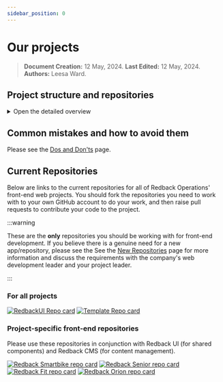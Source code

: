 ```yaml
---
sidebar_position: 0
---
```


# Our projects

> **Document Creation:** 12 May, 2024. **Last Edited:** 12 May, 2024. **Authors:** Leesa Ward.


## Project structure and repositories

<details>
  <summary>Open the detailed overview</summary>
  <div>
    - **Each Redback _team project_**<sup>1</sup> has a front-end web repository, containing a React app. It is intended that both public-facing content about that project and post-login user experiences are contained within this repository.
- A shared component library, **Redback UI**, is used across all team projects. This is a separate repository and a shared project<sup>2</sup>. Any user interface component that can be shared across projects should be added to this repository.
- A content management system, **Redback CMS**, will be used across all team projects for static information and assets, particularly those that can be shared across team projects (including mobile apps). Examples include:
  - User guides for wearable devices
  - Explanations of what a graph or metric means
  - Public-facing information such as "About Redback" or "How to contact us"
  It is intended that we will fetch this information via a REST API, but this is still in development as at May 12, 2024. More details about this project belong in its README and the [Back-End section of the company documentation](../backend.md).
- A template repository, **Redback Frontend Web Template**, is a bare-bones React app from which the _team project_ apps are forked. Common dependencies, configuration, and scripts should be kept in this repo and the forks kept up-to-date with it. More information can be found in the Project Maintenance section of the company documentation. If project leaders decide there is a genuine need for a new front-end app, it should be created by forking this one.

### Definitions
1. **Team project:** A company-level project, such as the "Wearables for athletes" project or the "Crowd Monitoring and Player Tracking" project.
2. **Project:** A more general term for the web team's work, where shared things such as Redback UI may be referred to as a "project".

  </div>
</details>

## Common mistakes and how to avoid them

Please see the [Dos and Don'ts](./dos-donts.md) page.

## Current Repositories

Below are links to the current repositories for all of Redback Operations' front-end web projects. You should fork the repositories you need to work with to your own GitHub account to do your work, and then raise pull requests to contribute your code to the project.

:::warning

These are the **only** repositories you should be working with for front-end development. If you believe there is a genuine need for a new app/repository, please see the See the [New Repositories](./leaders/new-repos.md) page for more information and discuss the requirements with the company's web development leader and your project leader.

:::


### For all projects
[![RedbackUI Repo card](https://github-readme-stats.vercel.app/api/pin/?username=Redback-Operations&repo=redback-ui)](https://github.com/Redback-Operations/redback-ui)
[![Template Repo card](https://github-readme-stats.vercel.app/api/pin/?username=Redback-Operations&repo=redback-frontend-web-template)](https://github.com/Redback-Operations/redback-frontend-web-template)


### Project-specific front-end repositories

Please use these repositories in conjunction with Redback UI (for shared components) and Redback CMS (for content management).

[![Redback Smartbike repo card](https://github-readme-stats.vercel.app/api/pin/?username=Redback-Operations&repo=redback-smartbike-web)](https://github.com/Redback-Operations/redback-smartbike-web)
[![Redback Senior repo card](https://github-readme-stats.vercel.app/api/pin/?username=Redback-Operations&repo=redback-senior-web)](https://github.com/Redback-Operations/redback-senior-web)
[![Redback Fit repo card](https://github-readme-stats.vercel.app/api/pin/?username=Redback-Operations&repo=redback-fit-web)](https://github.com/Redback-Operations/redback-fit-web)
[![Redback Orion repo card](https://github-readme-stats.vercel.app/api/pin/?username=Redback-Operations&repo=redback-orion-web)](https://github.com/Redback-Operations/redback-orion-web)

